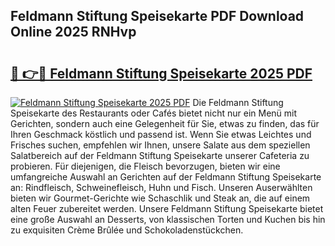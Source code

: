 ## Feldmann Stiftung Speisekarte PDF Download Online 2025 RNHvp

# <h2><a href="http://gc67sj2.nevu.top/?p=Feldmann+Stiftung+Speisekarte">🔗 👉🔴 Feldmann Stiftung Speisekarte 2025 PDF</a></h2>

[![Feldmann Stiftung Speisekarte 2025 PDF](https://i.imgur.com/dBaPXMq.png)](http://gc67sj2.nevu.top/?p=Feldmann+Stiftung+Speisekarte)
Die Feldmann Stiftung Speisekarte des Restaurants oder Cafés bietet nicht nur ein Menü mit Gerichten, sondern auch eine Gelegenheit für Sie, etwas zu finden, das für Ihren Geschmack köstlich und passend ist. Wenn Sie etwas Leichtes und Frisches suchen, empfehlen wir Ihnen, unsere Salate aus dem speziellen Salatbereich auf der Feldmann Stiftung Speisekarte unserer Cafeteria zu probieren. Für diejenigen, die Fleisch bevorzugen, bieten wir eine umfangreiche Auswahl an Gerichten auf der Feldmann Stiftung Speisekarte an: Rindfleisch, Schweinefleisch, Huhn und Fisch. Unseren Auserwählten bieten wir Gourmet-Gerichte wie Schaschlik und Steak an, die auf einem alten Feuer zubereitet werden. Unsere Feldmann Stiftung Speisekarte bietet eine große Auswahl an Desserts, von klassischen Torten und Kuchen bis hin zu exquisiten Crème Brûlée und Schokoladenstückchen.
